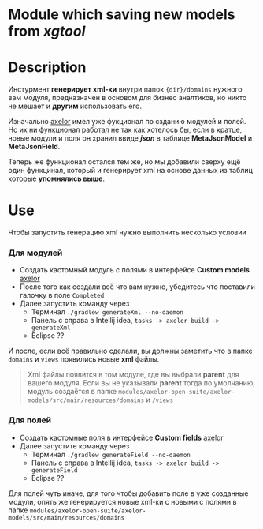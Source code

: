 # Module which saving new models from _xgtool_

Description
===
Инстурмент **генерирует xml-ки** внутри папок `{dir}/domains` нужного вам модуля, 
предназначен в основом для бизнес аналтиков, но никто не мешает и **другим** использовать его.

Изначально [axelor][axelor] имел уже фукционал по сзданию модулей и полей.
Но их ни функционал работал не так как хотелось бы, если в кратце, новые модули и поля он хранил ввиде _**json**_ в 
таблице **MetaJsonModel** и **MetaJsonField**.

Теперь же функционал остался тем же, но мы добавили сверху ещё один функцинал, который и генерирует xml на основе данных из таблиц которые **упомнялись выше**.

Use
===
Чтобы запустить генерацию xml нужно выполнить несколько условии
### Для модулей
+ Создать кастомный модуль с полями в интерфейсе **Custom models** [axelor][axelor]
+ После того как создали всё что вам нужно, убедитесь что поставили галочку в поле `Completed`
+ Далее запустить команду через 
  + Терминал `./gradlew generateXml --no-daemon`
  + Панель с справа в Intellij idea, `tasks -> axelor build -> generateXml`
  + Eclipse ??

И после, если всё правильно сделали, вы должны заметить что в папке `domains` и `views` появились новые **xml** файлы.

> Xml файлы появится в том модуле, где вы выбрали **parent** для вашего модуля. 
> Если вы не указывали **parent** тогда по умолчанию, модуль создаётся в папке `modules/axelor-open-suite/axelor-models/src/main/resources/domains` и `/views`

### Для полей
+ Создать кастомные поля в интерфейсе **Custom fields** [axelor][axelor]
+ Далее запустите команду через
    + Терминал `./gradlew generateField --no-daemon`
    + Панель с справа в Intellij idea, `tasks -> axelor build -> generateField`
    + Eclipse ??

Для полей чуть иначе, для того чтобы добавить поле в уже созданные модули, опять же генерируется новые xml-ки с новыми с полями в папке `modules/axelor-open-suite/axelor-models/src/main/resources/domains`

[axelor]: https://axelor.com/